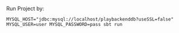
Run Project by:

``
MYSQL_HOST="jdbc:mysql://localhost/playbackenddb?useSSL=false" MYSQL_USER=user MYSQL_PASSWORD=pass sbt run
``
